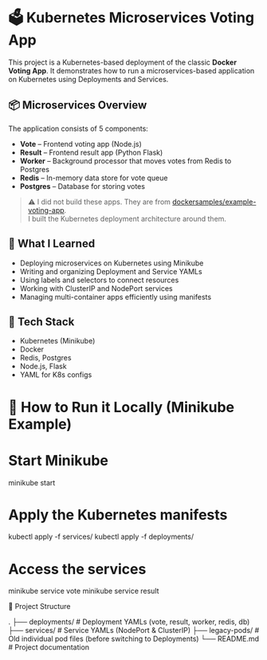 # 🗳️ Kubernetes Microservices Voting App

This project is a Kubernetes-based deployment of the classic **Docker Voting App**. It demonstrates how to run a microservices-based application on Kubernetes using Deployments and Services.

## 📦 Microservices Overview

The application consists of 5 components:

- **Vote** – Frontend voting app (Node.js)
- **Result** – Frontend result app (Python Flask)
- **Worker** – Background processor that moves votes from Redis to Postgres
- **Redis** – In-memory data store for vote queue
- **Postgres** – Database for storing votes

> ⚠️ I did not build these apps. They are from [dockersamples/example-voting-app](https://github.com/dockersamples/example-voting-app).  
> I built the Kubernetes deployment architecture around them.

## 🧠 What I Learned

- Deploying microservices on Kubernetes using Minikube
- Writing and organizing Deployment and Service YAMLs
- Using labels and selectors to connect resources
- Working with ClusterIP and NodePort services
- Managing multi-container apps efficiently using manifests

## 🔧 Tech Stack

- Kubernetes (Minikube)
- Docker
- Redis, Postgres
- Node.js, Flask
- YAML for K8s configs

# 🚀 How to Run it Locally (Minikube Example)

# Start Minikube
minikube start

# Apply the Kubernetes manifests
kubectl apply -f services/
kubectl apply -f deployments/

# Access the services
minikube service vote
minikube service result


📁 Project Structure

.
├── deployments/     # Deployment YAMLs (vote, result, worker, redis, db)
├── services/        # Service YAMLs (NodePort & ClusterIP)
├── legacy-pods/     # Old individual pod files (before switching to Deployments)
└── README.md        # Project documentation

